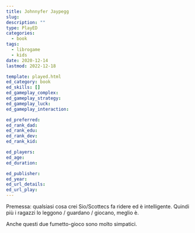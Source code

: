 ```yaml
---
title: Johnnyfer Jaypegg
slug: 
description: ""
type: PlayED
categories:
  - book
tags:
  - librogame
  - kids
date: 2020-12-14
lastmod: 2022-12-18

template: played.html
ed_category: book
ed_skills: []
ed_gameplay_complex: 
ed_gameplay_strategy: 
ed_gameplay_luck: 
ed_gameplay_interaction: 

ed_preferred: 
ed_rank_dad: 
ed_rank_edu: 
ed_rank_dev: 
ed_rank_kid: 

ed_players: 
ed_age: 
ed_duration: 

ed_publisher: 
ed_year: 
ed_url_details: 
ed_url_play: 
---
```


Premessa: qualsiasi cosa crei Sio/Scottecs fa ridere ed è intelligente.
Quindi più i ragazzi lo leggono / guardano / giocano, meglio è.

Anche questi due fumetto-gioco sono molto simpatici.
